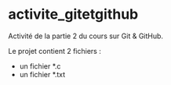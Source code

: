 # activite_gitetgithub
Activité de la partie 2 du cours sur Git &amp; GitHub.

Le projet contient 2 fichiers :
 - un fichier *.c
 - un fichier *.txt
